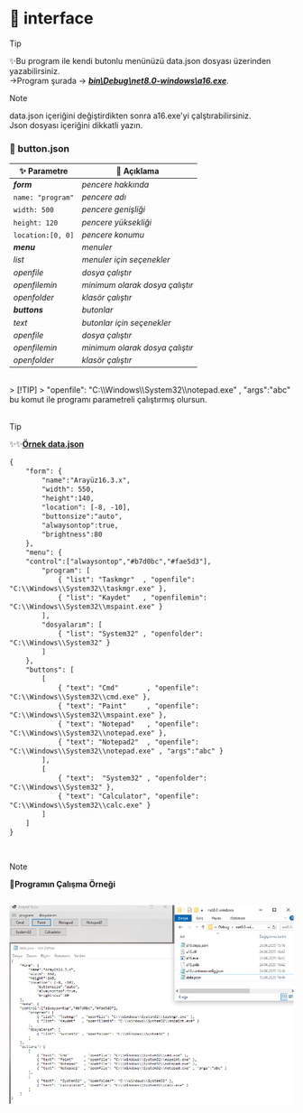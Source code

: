 # 📂 interface

> [!TIP]
> ✨Bu program ile kendi butonlu menünüzü data.json dosyası üzerinden yazabilirsiniz.<br/>→Program şurada -> [_**bin\Debug\net8.0-windows\a16.exe**_](https://github.com/levham/interface/blob/main/bin/Debug/net8.0-windows/a16.exe). 

> [!NOTE]
> data.json içeriğini değiştirdikten sonra a16.exe'yi çalştırabilirsiniz.<br>Json dosyası içeriğini dikkatli yazın.
 

### 📂 button.json
| ✨ Parametre | 📌 Açıklama|
|---------------|-------------------|
| _**form**_      | _pencere hakkında_|
| `name: "program"`       | _pencere adı_|
| `width: 500`       | _pencere genişliği_|
| `height: 120`      | _pencere yüksekliği_|
|`location:[0, 0]`     | _pencere konumu_|
| _**menu**_  | _menuler_|
| _list_    | _menuler için seçenekler_|
| _openfile_    | _dosya çalıştır_|
| _openfilemin_    | _minimum olarak dosya çalıştır_|
| _openfolder_    | _klasör çalıştır_|
| _**buttons**_  | _butonlar_|
| _text_    | _butonlar için seçenekler_|
| _openfile_    | _dosya çalıştır_|
| _openfilemin_    | _minimum olarak dosya çalıştır_|
| _openfolder_    | _klasör çalıştır_|
<br>
> [!TIP]
>  "openfile": "C:\\Windows\\System32\\notepad.exe" , "args":"abc"   bu komut ile programı parametreli çalıştırmış olursun.
<br>
<br>

> [!TIP]
>  ✨✨<ins>**Örnek data.json**</ins> 

``` 
{
    "form": {
        "name":"Arayüz16.3.x",
        "width": 550,
        "height":140,
        "location": [-8, -10],
	    "buttonsize":"auto",
	    "alwaysontop":true,
	    "brightness":80
    },
    "menu": {
    "control":["alwaysontop","#b7d0bc","#fae5d3"],
        "program": [
            { "list": "Taskmgr"  , "openfile": "C:\\Windows\\System32\\taskmgr.exe" },
            { "list": "Kaydet"   , "openfilemin": "C:\\Windows\\System32\\mspaint.exe" }
        ],
        "dosyalarım": [
            { "list": "System32" , "openfolder": "C:\\Windows\\System32" }
        ]
    },
    "buttons": [
        [
            { "text": "Cmd"       , "openfile": "C:\\Windows\\System32\\cmd.exe" }, 
            { "text": "Paint"     , "openfile": "C:\\Windows\\System32\\mspaint.exe" }, 
            { "text": "Notepad"   , "openfile": "C:\\Windows\\System32\\notepad.exe" },
            { "text": "Notepad2"  , "openfile": "C:\\Windows\\System32\\notepad.exe" , "args":"abc" }
        ],
        [
            { "text":  "System32" , "openfolder": "C:\\Windows\\System32" },
            { "text": "Calculator", "openfile": "C:\\Windows\\System32\\calc.exe" }
        ]
    ] 
} 
```
<br>

> [!NOTE]
> 📌**Programın Çalışma Örneği**

![output](image1.png)
<br>
---
<br>
<br>
